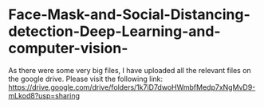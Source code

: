 # Face-Mask-and-Social-Distancing-detection-Deep-Learning-and-computer-vision-
As there were some very big files, I have uploaded all the relevant files on the google drive. Please visit the following link: https://drive.google.com/drive/folders/1k7iD7dwoHWmbfMedp7xNgMvD9-mLkod8?usp=sharing
